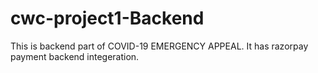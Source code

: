 # cwc-project1-Backend

This is backend part of COVID-19 EMERGENCY APPEAL. It has razorpay payment backend integeration. 
